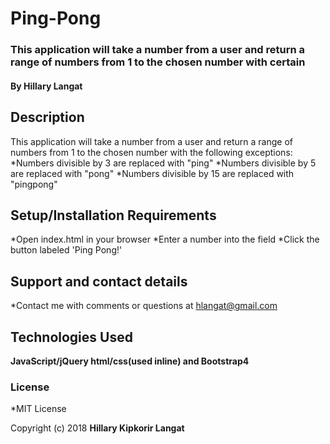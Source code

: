 # Ping-Pong

### This application will take a number from a user and return a range of numbers from 1 to the chosen number with certain 

#### By Hillary Langat

## Description

This application will take a number from a user and return a range of numbers from 1 to the chosen number with the following exceptions:
 *Numbers divisible by 3 are replaced with "ping"
 *Numbers divisible by 5 are replaced with "pong"
 *Numbers divisible by 15 are replaced with "pingpong"

## Setup/Installation Requirements

*Open index.html in your browser
*Enter a number into the field
*Click the button labeled 'Ping Pong!'





## Support and contact details

*Contact me with comments or questions at hlangat@gmail.com

## Technologies Used

**JavaScript/jQuery html/css(used inline) and Bootstrap4**
### License

 *MIT License

Copyright (c) 2018 __Hillary Kipkorir Langat__
